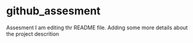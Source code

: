 # github_assesment
Assesment
I am editing thr README file. Adding some more details about the project descrition

